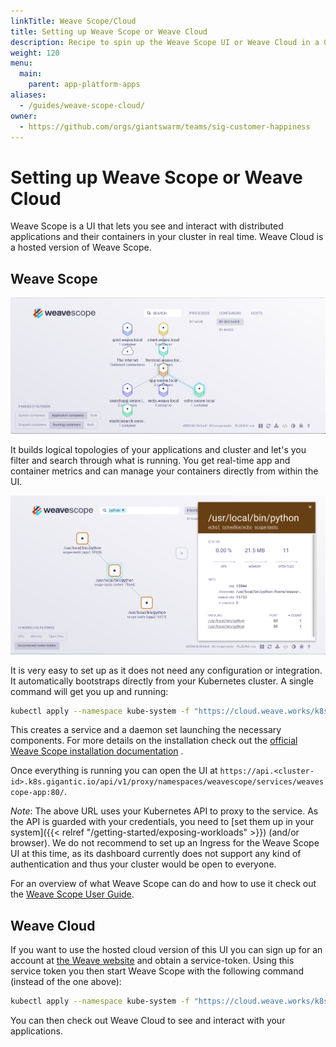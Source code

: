 ```yaml
---
linkTitle: Weave Scope/Cloud
title: Setting up Weave Scope or Weave Cloud
description: Recipe to spin up the Weave Scope UI or Weave Cloud in a Giant Swarm Kubernetes cluster.
weight: 120
menu:
  main:
    parent: app-platform-apps
aliases:
  - /guides/weave-scope-cloud/
owner:
  - https://github.com/orgs/giantswarm/teams/sig-customer-happiness
---
```


# Setting up Weave Scope or Weave Cloud

Weave Scope is a UI that lets you see and interact with distributed applications and their containers in your cluster in real time. Weave Cloud is a hosted version of Weave Scope.

## Weave Scope

![Screenshot of the Weave Scope UI](weave_scope_topology.png)

It builds logical topologies of your applications and cluster and let's you filter and search through what is running. You get real-time app and container metrics and can manage your containers directly from within the UI.

![Screenshot of a detail view in Weave Scope](weave_scope_details.png)

It is very easy to set up as it does not need any configuration or integration. It automatically bootstraps directly from your Kubernetes cluster. A single command will get you up and running:

```bash
kubectl apply --namespace kube-system -f "https://cloud.weave.works/k8s/scope.yaml?k8s-version=$(kubectl version | base64 | tr -d '\n')"
```

This creates a service and a daemon set launching the necessary components. For more details on the installation check out the [official Weave Scope installation documentation](https://www.weave.works/docs/scope/latest/installing/#k8s) .

Once everything is running you can open the UI at `https://api.<cluster-id>.k8s.gigantic.io/api/v1/proxy/namespaces/weavescope/services/weavescope-app:80/`.

*Note*: The above URL uses your Kubernetes API to proxy to the service. As the API is guarded with your credentials, you need to [set them up in your system]({{< relref "/getting-started/exposing-workloads" >}}) (and/or browser). We do not recommend to set up an Ingress for the Weave Scope UI at this time, as its dashboard currently does not support any kind of authentication and thus your cluster would be open to everyone.

For an overview of what Weave Scope can do and how to use it check out the [Weave Scope User Guide](https://www.weave.works/docs/scope/latest/introducing/).

## Weave Cloud

If you want to use the hosted cloud version of this UI you can sign up for an account at [the Weave website](https://cloud.weave.works) and obtain a service-token. Using this service token you then start Weave Scope with the following command (instead of the one above):

```bash
kubectl apply --namespace kube-system -f "https://cloud.weave.works/k8s/scope.yaml?service-token=<token>&k8s-version=$(kubectl version | base64 | tr -d '\n')"
```

You can then check out Weave Cloud to see and interact with your applications.
